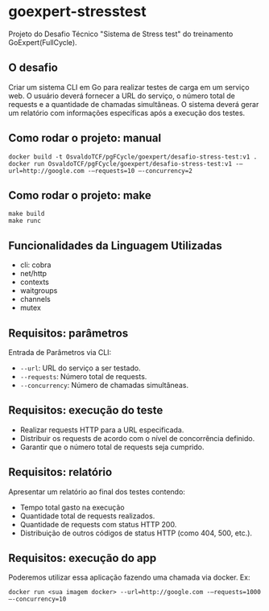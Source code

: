 # goexpert-stresstest

Projeto do Desafio Técnico "Sistema de Stress test" do treinamento GoExpert(FullCycle).

## O desafio

Criar um sistema CLI em Go para realizar testes de carga em um serviço web.
O usuário deverá fornecer a URL do serviço, o número total de requests e a quantidade de chamadas simultâneas.
O sistema deverá gerar um relatório com informações específicas após a execução dos testes.

## Como rodar o projeto: manual

```shell
docker build -t OsvaldoTCF/pgFCycle/goexpert/desafio-stress-test:v1 .
docker run OsvaldoTCF/pgFCycle/goexpert/desafio-stress-test:v1 -—url=http://google.com -—requests=10 —-concurrency=2
```

## Como rodar o projeto: make

```shell
make build
make runc
```

## Funcionalidades da Linguagem Utilizadas

- cli: cobra
- net/http
- contexts
- waitgroups
- channels
- mutex

## Requisitos: parâmetros

Entrada de Parâmetros via CLI:

- `--url`: URL do serviço a ser testado.
- `--requests`: Número total de requests.
- `--concurrency`: Número de chamadas simultâneas.

## Requisitos: execução do teste

- Realizar requests HTTP para a URL especificada.
- Distribuir os requests de acordo com o nível de concorrência definido.
- Garantir que o número total de requests seja cumprido.

## Requisitos: relatório

Apresentar um relatório ao final dos testes contendo:

- Tempo total gasto na execução
- Quantidade total de requests realizados.
- Quantidade de requests com status HTTP 200.
- Distribuição de outros códigos de status HTTP (como 404, 500, etc.).

## Requisitos: execução do app

Poderemos utilizar essa aplicação fazendo uma chamada via docker. Ex:

```shell
docker run <sua imagem docker> --url=http://google.com -—requests=1000 —-concurrency=10
```
